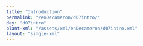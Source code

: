 ```yaml
---
title: "Introduction"
permalink: "/enDecameron/d07intro/"
day: "d07intro"
plant-xml: "/assets/xml/enDecameron/d07intro.xml"
layout: "single-xml"
---
```

